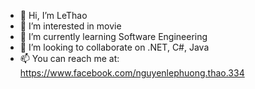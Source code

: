 - 👋 Hi, I’m LeThao
- 👀 I’m interested in movie
- 🌱 I’m currently learning Software Engineering
- 💞️ I’m looking to collaborate on .NET, C#, Java
- 📫 You can reach me at: https://www.facebook.com/nguyenlephuong.thao.334

<!---
Lethao-292/Lethao-292 is a ✨ special ✨ repository because its `README.md` (this file) appears on your GitHub profile.
You can click the Preview link to take a look at your changes.
--->
